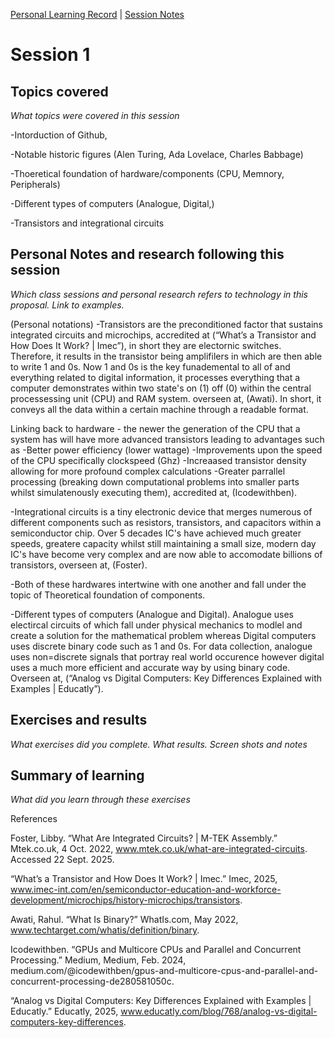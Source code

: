 [Personal Learning Record](../../personal_learning_record/personal_learning_record.md) | [Session Notes](../sessions/README.md) 

# Session 1

## Topics covered
*What topics were covered in this session*

 -Intorduction of Github,  
 
 -Notable historic figures (Alen Turing, Ada Lovelace, Charles Babbage)

 -Thoeretical foundation of hardware/components (CPU, Memnory, Peripherals)

 -Different types of computers (Analogue, Digital,)
 
 -Transistors and integrational circuits


## Personal Notes and research following this session
*Which class sessions and personal research refers to technology in this proposal. Link to examples.*

(Personal notations)
-Transistors are the preconditioned factor that sustains integrated circuits and microchips, accredited at (“What’s a Transistor and How Does It Work? | Imec”), 
in short they are electornic switches. Therefore, it results in the transistor being amplifilers in which are then able to write 1 and 0s. Now 1 and 0s is the key funademental to all of and everything related to digital information, it processes everything that a computer demonstrates within two state's on (1) off (0) within the central processessing unit (CPU) and RAM system. overseen at, (Awati). In short, it conveys all the data within a certain machine through a readable format. 

Linking back to hardware - the newer the generation of the CPU that a system has will have more advanced transistors leading to advantages such as 
-Better power efficiency (lower wattage)
-Improvements upon the speed of the CPU specifically clockspeed (Ghz)
-Increaased transistor density allowing for more profound complex calculations 
-Greater parrallel processing (breaking down computational problems into smaller parts whilst simulatenously executing them), accredited at, (Icodewithben).

-Integrational circuits is a tiny electronic device that merges numerous of different components such as resistors, transistors, and capacitors within a semiconductor chip. Over 5 decades IC's have achieved much greater speeds, greatere capacity whilst still maintaining a small size, modern day IC's have become very complex and are now able to accomodate billions of transistors, overseen at, (Foster).

-Both of these hardwares intertwine with one another and fall under the topic of Theoretical foundation of components.

-Different types of computers (Analogue and Digital). Analogue uses electircal circuits of which fall under physical mechanics to modlel and create a solution for the mathematical problem whereas Digital computers uses discrete binary code such as 1 and 0s. For data collection, analogue uses non=discrete signals that portray real world occurence however digital uses a much more efficient and accurate way by using binary code. Overseen at, (“Analog vs Digital Computers: Key Differences Explained with Examples | Educatly”).

## Exercises and results
*What exercises did you complete. What results. Screen shots and notes*




## Summary of learning
*What did you learn through these exercises*


References 

Foster, Libby. “What Are Integrated Circuits? | M-TEK Assembly.” Mtek.co.uk, 4 Oct. 2022, www.mtek.co.uk/what-are-integrated-circuits. Accessed 22 Sept. 2025.

“What’s a Transistor and How Does It Work? | Imec.” Imec, 2025, www.imec-int.com/en/semiconductor-education-and-workforce-development/microchips/history-microchips/transistors.

Awati, Rahul. “What Is Binary?” WhatIs.com, May 2022, www.techtarget.com/whatis/definition/binary.

Icodewithben. “GPUs and Multicore CPUs and Parallel and Concurrent Processing.” Medium, Medium, Feb. 2024, medium.com/@icodewithben/gpus-and-multicore-cpus-and-parallel-and-concurrent-processing-de280581050c. 

“Analog vs Digital Computers: Key Differences Explained with Examples | Educatly.” Educatly, 2025, www.educatly.com/blog/768/analog-vs-digital-computers-key-differences. 
